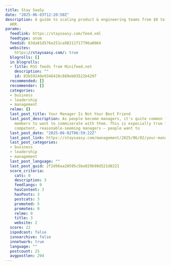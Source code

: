 ```yaml
---
title: Stay SaaSy
date: "2025-06-03T12:20:50Z"
description: A guide to scaling product & engineering teams from $0 to past $100M
  ARR.
params:
  feedlink: https://staysaasy.com/feed.xml
  feedtype: atom
  feedid: 83da81d576e251ca98211f17796a0064
  websites:
    https://staysaasy.com/: true
  blogrolls: []
  in_blogrolls:
  - title: RSS feeds from Minifeed.net
    description: ""
    id: 83b59248e9346428c889eb03522b4297
  recommended: []
  recommender: []
  categories:
  - business
  - leadership
  - management
  relme: {}
  last_post_title: Your Manager Is Not Your Best Friend
  last_post_description: As people become managers, it's quite common for their team
    members to want to commiserate with them. This is especially true for friendly,
    competent, reasonable-seeming managers – people want to
  last_post_date: "2025-06-02T06:59:22Z"
  last_post_link: https://staysaasy.com/management/2025/06/02/your-manager-is-not-your-best-friend.html
  last_post_categories:
  - business
  - leadership
  - management
  last_post_language: ""
  last_post_guid: 2f2d96aa20595c5be029b98d521d8221
  score_criteria:
    cats: 0
    description: 3
    feedlangs: 0
    hasContent: 3
    hasPosts: 3
    postcats: 3
    promoted: 5
    promotes: 0
    relme: 0
    title: 3
    website: 2
  score: 22
  ispodcast: false
  isnoarchive: false
  innetwork: true
  language: ""
  postcount: 25
  avgpostlen: 294
---
```

